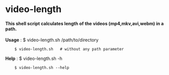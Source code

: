 # video-length
#### This shell script calculates length of the videos (mp4,mkv,avi,webm) in a path.

**Usage** : $ video-length.sh   /path/to/directory

        $ video-length.sh   # without any path parameter
       
**Help**  : $ video-length.sh -h 

        $ video-length.sh --help
